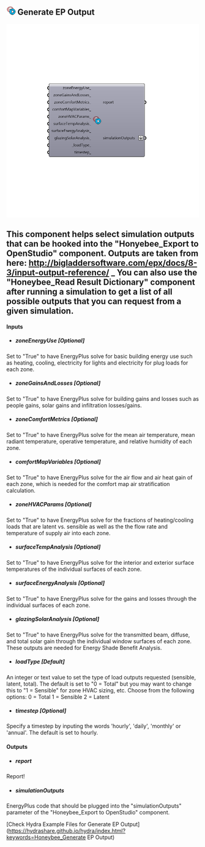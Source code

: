 ## ![](../../images/icons/Generate_EP_Output.png) Generate EP Output

![](../../images/components/Generate_EP_Output.png)

This component helps select simulation outputs that can be hooked into the "Honyebee_Export to OpenStudio" component.  Outputs are taken from here:
 http://bigladdersoftware.com/epx/docs/8-3/input-output-reference/
 _
 You can also use the "Honeybee_Read Result Dictionary" component after running a simulation to get a list of all possible outputs that you can request from a given simulation.
 -
 

#### Inputs
* ##### zoneEnergyUse [Optional]
Set to "True" to have EnergyPlus solve for basic building energy use such as heating, cooling, electricity for lights and electricity for plug loads for each zone.
* ##### zoneGainsAndLosses [Optional]
Set to "True" to have EnergyPlus solve for building gains and losses such as people gains, solar gains and infiltration losses/gains.
* ##### zoneComfortMetrics [Optional]
Set to "True" to have EnergyPlus solve for the mean air temperature, mean radiant temperature, operative temperature, and relative humidity of each zone.
* ##### comfortMapVariables [Optional]
Set to "True" to have EnergyPlus solve for the air flow and air heat gain of each zone, which is needed for the comfort map air stratification calculation.
* ##### zoneHVACParams [Optional]
Set to "True" to have EnergyPlus solve for the fractions of heating/cooling loads that are latent vs. sensible as well as the the flow rate and temperature of supply air into each zone.
* ##### surfaceTempAnalysis [Optional]
Set to "True" to have EnergyPlus solve for the interior and exterior surface temperatures of the individual surfaces of each zone.
* ##### surfaceEnergyAnalysis [Optional]
Set to "True" to have EnergyPlus solve for the gains and losses through the individual surfaces of each zone.
* ##### glazingSolarAnalysis [Optional]
Set to "True" to have EnergyPlus solve for the transmitted beam, diffuse, and total solar gain through the individual window surfaces of each zone.  These outputs are needed for Energy Shade Benefit Analysis.
* ##### loadType [Default]
An integer or text value to set the type of load outputs requested (sensible, latent, total).  The default is set to "0 = Total" but you may want to change this to "1 = Sensible" for zone HVAC sizing, etc.  Choose from the following options:
 0 = Total
 1 = Sensible
 2 = Latent
* ##### timestep [Optional]
Specify a timestep by inputing the words 'hourly', 'daily', 'monthly' or 'annual'.  The default is set to hourly.

#### Outputs
* ##### report
Report!
* ##### simulationOutputs
EnergyPlus code that should be plugged into the "simulationOutputs" parameter of the "Honeybee_Export to OpenStudio" component.


[Check Hydra Example Files for Generate EP Output](https://hydrashare.github.io/hydra/index.html?keywords=Honeybee_Generate EP Output)